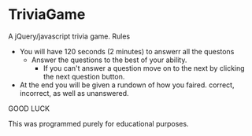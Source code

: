 # TriviaGame
A jQuery/javascript trivia game.
Rules
- You will have 120 seconds (2 minutes) to answerr all the questons
  - Answer the questions to the best of your ability.
     - If you can't answer a question move on to the next by clicking the next question button.
- At the end you will be given a rundown of how you faired. correct, incorrect, as well as unanswered.

GOOD LUCK

This was programmed purely for educational purposes.
